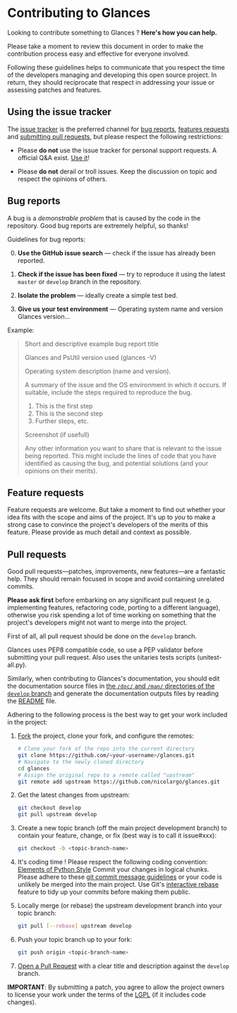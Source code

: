 # Contributing to Glances

Looking to contribute something to Glances ? **Here's how you can help.**

Please take a moment to review this document in order to make the contribution
process easy and effective for everyone involved.

Following these guidelines helps to communicate that you respect the time of
the developers managing and developing this open source project. In return,
they should reciprocate that respect in addressing your issue or assessing
patches and features.


## Using the issue tracker

The [issue tracker](https://github.com/nicolargo/glances/issues) is
the preferred channel for [bug reports](#bug-reports), [features requests](#feature-requests)
and [submitting pull requests](#pull-requests), but please respect the following
restrictions:

* Please **do not** use the issue tracker for personal support requests. A official Q&A exist. [Use it](https://groups.google.com/forum/?hl=en#!forum/glances-users)!

* Please **do not** derail or troll issues. Keep the discussion on topic and
  respect the opinions of others.


## Bug reports

A bug is a _demonstrable problem_ that is caused by the code in the repository.
Good bug reports are extremely helpful, so thanks!

Guidelines for bug reports:

0. **Use the GitHub issue search** &mdash; check if the issue has already been
   reported.

1. **Check if the issue has been fixed** &mdash; try to reproduce it using the
   latest `master` or `develop` branch in the repository.

2. **Isolate the problem** &mdash; ideally create a simple test bed.

3. **Give us your test environment** &mdash; Operating system name and version
   Glances version...

Example:

> Short and descriptive example bug report title
>
> Glances and PsUtil version used (glances -V)
>
> Operating system description (name and version).
>
> A summary of the issue and the OS environment in which it occurs. If
> suitable, include the steps required to reproduce the bug.
>
> 1. This is the first step
> 2. This is the second step
> 3. Further steps, etc.
>
> Screenshot (if usefull)
>
> Any other information you want to share that is relevant to the issue being
> reported. This might include the lines of code that you have identified as
> causing the bug, and potential solutions (and your opinions on their
> merits).


## Feature requests

Feature requests are welcome. But take a moment to find out whether your idea
fits with the scope and aims of the project. It's up to *you* to make a strong
case to convince the project's developers of the merits of this feature. Please
provide as much detail and context as possible.


## Pull requests

Good pull requests—patches, improvements, new features—are a fantastic
help. They should remain focused in scope and avoid containing unrelated
commits.

**Please ask first** before embarking on any significant pull request (e.g.
implementing features, refactoring code, porting to a different language),
otherwise you risk spending a lot of time working on something that the
project's developers might not want to merge into the project.

First of all, all pull request should be done on the `develop` branch.

Glances uses PEP8 compatible code, so use a PEP validator before submitting
your pull request. Also uses the unitaries tests scripts (unitest-all.py).

Similarly, when contributing to Glances's documentation, you should edit the
documentation source files in
[the `/doc/` and `/man/` directories of the `develop` branch](https://github.com/nicolargo/glances/tree/develop/docs) and generate
the documentation outputs files by reading the [README](https://github.com/nicolargo/glances/tree/develop/docs/README.txt) file.

Adhering to the following process is the best way to get your work
included in the project:

1. [Fork](https://help.github.com/fork-a-repo/) the project, clone your fork,
   and configure the remotes:

   ```bash
   # Clone your fork of the repo into the current directory
   git clone https://github.com/<your-username>/glances.git
   # Navigate to the newly cloned directory
   cd glances
   # Assign the original repo to a remote called "upstream"
   git remote add upstream https://github.com/nicolargo/glances.git
   ```

2. Get the latest changes from upstream:

   ```bash
   git checkout develop
   git pull upstream develop
   ```

3. Create a new topic branch (off the main project development branch) to
   contain your feature, change, or fix (best way is to call it issue#xxx):

   ```bash
   git checkout -b <topic-branch-name>
   ```

4. It's coding time !
   Please respect the following coding convention: [Elements of Python Style](https://github.com/amontalenti/elements-of-python-style)
   Commit your changes in logical chunks. Please adhere to these [git commit
   message guidelines](http://tbaggery.com/2008/04/19/a-note-about-git-commit-messages.html)
   or your code is unlikely be merged into the main project. Use Git's
   [interactive rebase](https://help.github.com/articles/interactive-rebase)
   feature to tidy up your commits before making them public.

5. Locally merge (or rebase) the upstream development branch into your topic branch:

   ```bash
   git pull [--rebase] upstream develop
   ```

6. Push your topic branch up to your fork:

   ```bash
   git push origin <topic-branch-name>
   ```

7. [Open a Pull Request](https://help.github.com/articles/using-pull-requests/)
    with a clear title and description against the `develop` branch.

**IMPORTANT**: By submitting a patch, you agree to allow the project owners to
license your work under the terms of the [LGPL](LICENSE) (if it
includes code changes).
